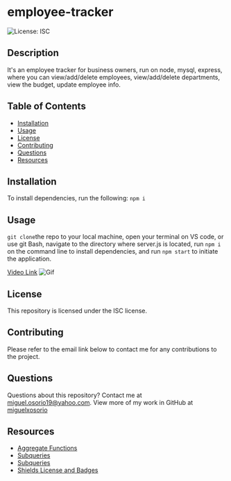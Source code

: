 # employee-tracker

  ![License: ISC](https://img.shields.io/badge/License-ISC-blue.svg)
  
  ## Description

  It's an employee tracker for business owners, run on node, mysql, express, where you can view/add/delete employees, view/add/delete departments, view the budget, update employee info.

  ## Table of Contents
  
  * [Installation](#installation)
  * [Usage](#usage)
  * [License](#license)
  * [Contributing](#contributing)
  * [Questions](#questions)
  * [Resources](#resources)

  
  ## Installation

  To install dependencies, run the following: `npm i`

  ## Usage

  `git clone`the repo to your local machine, open your terminal on VS code, or use git Bash, navigate to the directory where server.js is located, run `npm i` on the command line to install dependencies, and run `npm start` to initiate the application.

  [Video Link](https://watch.screencastify.com/v/fDlpddBuEWQfpkvbAbIQ)
  ![Gif]()

  ## License

  This repository is licensed under the ISC license. 

  ## Contributing

  Please refer to the email link below to contact me for any contributions to the project.

  ## Questions

  Questions about this repository? Contact me at [miguel.osorio19@yahoo.com](mailto:miguel.osorio19@yahoo.com). View more of my work in GitHub at [miguelxosorio](https://github.com/miguelxosorio)

  ## Resources
  * [Aggregate Functions](https://www.mysqltutorial.org/mysql-aggregate-functions.aspx)
  * [Subqueries](https://stackoverflow.com/questions/45494/mysql-error-1093-cant-specify-target-table-for-update-in-from-clause)
  * [Subqueries](https://stackoverflow.com/questions/11588710/mysql-update-query-with-sub-query)
  * [Shields License and Badges](https://shields.io/category/license)




